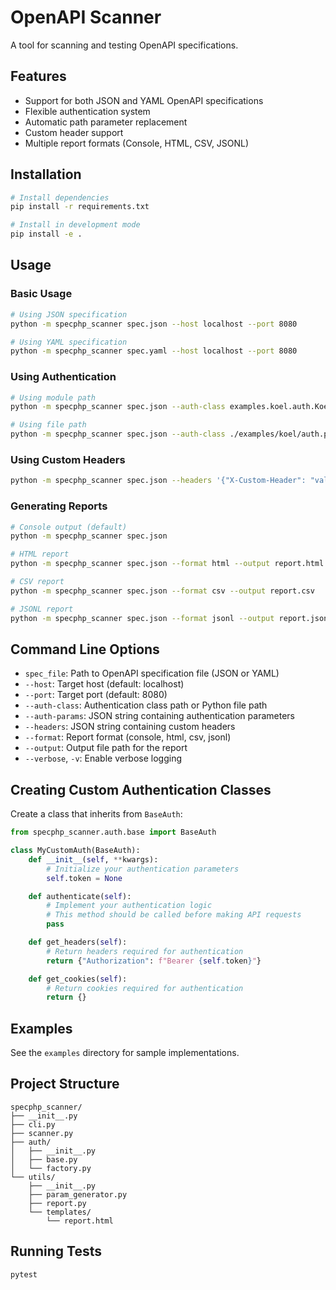 # OpenAPI Scanner

A tool for scanning and testing OpenAPI specifications.

## Features

- Support for both JSON and YAML OpenAPI specifications
- Flexible authentication system
- Automatic path parameter replacement
- Custom header support
- Multiple report formats (Console, HTML, CSV, JSONL)

## Installation

```bash
# Install dependencies
pip install -r requirements.txt

# Install in development mode
pip install -e .
```

## Usage

### Basic Usage

```bash
# Using JSON specification
python -m specphp_scanner spec.json --host localhost --port 8080

# Using YAML specification
python -m specphp_scanner spec.yaml --host localhost --port 8080
```

### Using Authentication

```bash
# Using module path
python -m specphp_scanner spec.json --auth-class examples.koel.auth.KoelAuth --auth-params '{"email": "user@example.com", "password": "secret"}'

# Using file path
python -m specphp_scanner spec.json --auth-class ./examples/koel/auth.py --auth-params '{"email": "user@example.com", "password": "secret"}'
```

### Using Custom Headers

```bash
python -m specphp_scanner spec.json --headers '{"X-Custom-Header": "value"}'
```

### Generating Reports

```bash
# Console output (default)
python -m specphp_scanner spec.json

# HTML report
python -m specphp_scanner spec.json --format html --output report.html

# CSV report
python -m specphp_scanner spec.json --format csv --output report.csv

# JSONL report
python -m specphp_scanner spec.json --format jsonl --output report.jsonl
```

## Command Line Options

- `spec_file`: Path to OpenAPI specification file (JSON or YAML)
- `--host`: Target host (default: localhost)
- `--port`: Target port (default: 8080)
- `--auth-class`: Authentication class path or Python file path
- `--auth-params`: JSON string containing authentication parameters
- `--headers`: JSON string containing custom headers
- `--format`: Report format (console, html, csv, jsonl)
- `--output`: Output file path for the report
- `--verbose`, `-v`: Enable verbose logging

## Creating Custom Authentication Classes

Create a class that inherits from `BaseAuth`:

```python
from specphp_scanner.auth.base import BaseAuth

class MyCustomAuth(BaseAuth):
    def __init__(self, **kwargs):
        # Initialize your authentication parameters
        self.token = None

    def authenticate(self):
        # Implement your authentication logic
        # This method should be called before making API requests
        pass

    def get_headers(self):
        # Return headers required for authentication
        return {"Authorization": f"Bearer {self.token}"}

    def get_cookies(self):
        # Return cookies required for authentication
        return {}
```

## Examples

See the `examples` directory for sample implementations.

## Project Structure

```
specphp_scanner/
├── __init__.py
├── cli.py
├── scanner.py
├── auth/
│   ├── __init__.py
│   ├── base.py
│   └── factory.py
└── utils/
    ├── __init__.py
    ├── param_generator.py
    ├── report.py
    └── templates/
        └── report.html
```

## Running Tests

```bash
pytest
```
